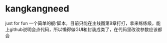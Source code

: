 # kangkangneed
just for fun
一个简单的舰r脚本，目前只能在主线图第9章打打，拿来练练级，能上github说明会点代码，所以懒得做GUI和封装成类了，在代码里改改参数应该都会
